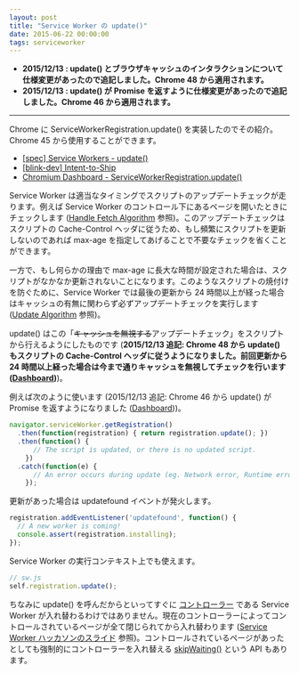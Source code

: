 ```yaml
---
layout: post
title: "Service Worker の update()"
date: 2015-06-22 00:00:00
tags: serviceworker
---
```


- **2015/12/13 : update() とブラウザキャッシュのインタラクションについて仕様変更があったので追記しました。Chrome 48 から適用されます。**
- **2015/12/13 : update() が Promise を返すように仕様変更があったので追記しました。Chrome 46 から適用されます。**

---

Chrome に ServiceWorkerRegistration.update() を実装したのでその紹介。Chrome 45 から使用することができます。

- [[spec] Service Workers - update()](https://slightlyoff.github.io/ServiceWorker/spec/service_worker/index.html#service-worker-registration-update)
- [[blink-dev] Intent-to-Ship](https://groups.google.com/a/chromium.org/forum/#!topic/Blink-dev/bvi8fXqvNhs)
- [Chromium Dashboard - ServiceWorkerRegistration.update()](https://www.chromestatus.com/feature/5663070173003776)

Service Worker は適当なタイミングでスクリプトのアップデートチェックが走ります。例えば Service Worker のコントロール下にあるページを開いたときにチェックします ([Handle Fetch Algorithm](https://slightlyoff.github.io/ServiceWorker/spec/service_worker/index.html#on-fetch-request-algorithm) 参照)。このアップデートチェックはスクリプトの Cache-Control ヘッダに従うため、もし頻繁にスクリプトを更新しないのであれば max-age を指定してあげることで不要なチェックを省くことができます。

一方で、もし何らかの理由で max-age に長大な時間が設定された場合は、スクリプトがなかなか更新されないことになります。このようなスクリプトの焼付けを防ぐために、Service Worker では最後の更新から 24 時間以上が経った場合はキャッシュの有無に関わらず必ずアップデートチェックを実行します ([Update Algorithm](https://slightlyoff.github.io/ServiceWorker/spec/service_worker/index.html#update-algorithm ) 参照)。

update() はこの「~~キャッシュを無視する~~アップデートチェック」をスクリプトから行えるようにしたものです (**2015/12/13 追記: Chrome 48 から update() もスクリプトの Cache-Control ヘッダに従うようになりました。前回更新から 24 時間以上経った場合は今まで通りキャッシュを無視してチェックを行います ([Dashboard](https://www.chromestatus.com/feature/5897293530136576))**)。

例えば次のように使います (2015/12/13 追記: Chrome 46 から update() が Promise を返すようになりました ([Dashboard](https://www.chromestatus.com/feature/5631681746698240)))。

```js
navigator.serviceWorker.getRegistration()
  .then(function(registration) { return registration.update(); })
  .then(function() {
      // The script is updated, or there is no updated script.
    })
  .catch(function(e) {
      // An error occurs during update (eg. Network error, Runtime error).
    });
```

更新があった場合は updatefound イベントが発火します。

```js
registration.addEventListener('updatefound', function() {
  // A new worker is coming!
  console.assert(registration.installing);
});
```

Service Worker の実行コンテキスト上でも使えます。

```js
// sw.js
self.registration.update();
```

ちなみに update() を呼んだからといってすぐに [コントローラー](http://qiita.com/nhiroki/items/eb16b802101153352bba#serviceworker-%E3%81%AB%E3%82%88%E3%82%8B%E3%83%9A%E3%83%BC%E3%82%B8%E3%82%B3%E3%83%B3%E3%83%88%E3%83%AD%E3%83%BC%E3%83%AB%E3%81%AB%E3%81%A4%E3%81%84%E3%81%A6) である Service Worker が入れ替わるわけではありません。現在のコントローラーによってコントロールされているページが全て閉じられてから入れ替わります ([Service Worker ハッカソンのスライド](https://docs.google.com/presentation/d/1WiL241gQYOSAV6yVlM2_hloX-fDwzWHIZXqWhuEzdX0/pub?start=false&loop=false&delayms=3000&slide=id.g900657643_0_59) 参照)。コントロールされているページがあったとしても強制的にコントローラーを入れ替える [skipWaiting()](https://slightlyoff.github.io/ServiceWorker/spec/service_worker/index.html#service-worker-global-scope-skipwaiting-method) という API もあります。
